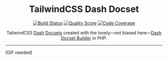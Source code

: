 <h1 align="center">TailwindCSS Dash Docset</h1>

<p align="center">
    <a href="https://travis-ci.com/godbout/tailwindcss-dash-docset"><img src="https://img.shields.io/travis/com/godbout/tailwindcss-dash-docset/master.svg?style=flat-square" alt="Build Status"></a>
    <a href="https://scrutinizer-ci.com/g/godbout/tailwindcss-dash-docset"><img src="https://img.shields.io/scrutinizer/g/godbout/tailwindcss-dash-docset.svg?style=flat-square" alt="Quality Score"></a>
    <a href="https://scrutinizer-ci.com/g/godbout/tailwindcss-dash-docset"><img src="https://scrutinizer-ci.com/g/godbout/tailwindcss-dash-docset/badges/coverage.png?b=master" alt="Code Coverage"></a>
</p>

<p align="center">
    TailwindCSS <a href="https://kapeli.com/dash">Dash</a> <a href="https://kapeli.com/docsets">Docsets</a> created with the lovely—not biased here—<a href="https://github.com/godbout/dash-docset-builder">Dash Docset Builder</a> in PHP.
</p>

___

(GIF needed)
